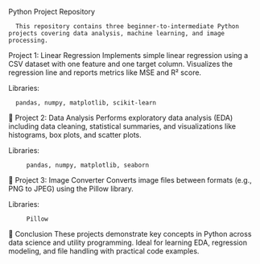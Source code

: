 Python Project Repository

      This repository contains three beginner-to-intermediate Python projects covering data analysis, machine learning, and image processing.

Project 1: Linear Regression
      Implements simple linear regression using a CSV dataset with one feature and one target column. Visualizes the regression line and reports metrics like MSE and R² score.

Libraries:       
   
      pandas, numpy, matplotlib, scikit-learn

🔹 Project 2: Data Analysis
Performs exploratory data analysis (EDA) including data cleaning, statistical summaries, and visualizations like histograms, box plots, and scatter plots.

Libraries:
        
         pandas, numpy, matplotlib, seaborn

🔹 Project 3: Image Converter
Converts image files between formats (e.g., PNG to JPEG) using the Pillow library.

Libraries:
        
         Pillow

📌 Conclusion
These projects demonstrate key concepts in Python across data science and utility programming. Ideal for learning EDA, regression modeling, and file handling with practical code examples.
